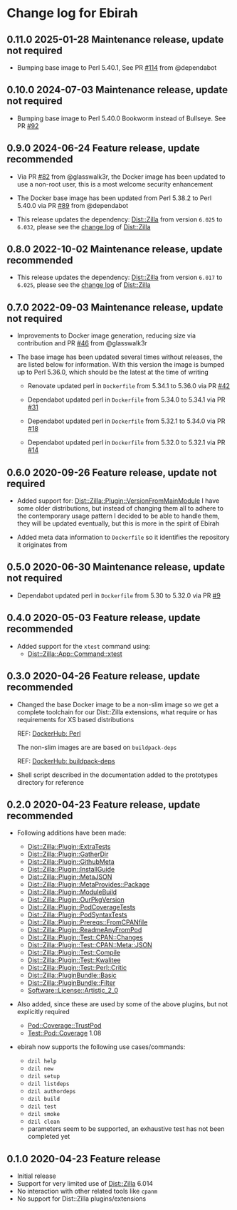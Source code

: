 # Change log for Ebirah

## 0.11.0 2025-01-28 Maintenance release, update not required

- Bumping base image to Perl 5.40.1, See PR [#114](https://github.com/jonasbn/ebirah/pull/114) from @dependabot

## 0.10.0 2024-07-03 Maintenance release, update not required

- Bumping base image to Perl 5.40.0 Bookworm instead of Bullseye. See PR [#92](https://github.com/jonasbn/ebirah/pull/92)

## 0.9.0 2024-06-24 Feature release, update recommended

- Via PR [#82](https://github.com/jonasbn/ebirah/pull/82) from @glasswalk3r, the Docker image has been updated to use a non-root user, this is a most welcome security enhancement

- The Docker base image has been updated from Perl 5.38.2 to Perl 5.40.0 via PR [#89](https://github.com/jonasbn/ebirah/pull/89) from @dependabot

- This release updates the dependency: [Dist::Zilla](https://metacpan.org/pod/Dist::Zilla) from version `6.025` to `6.032`, please see the [change log](https://metacpan.org/dist/Dist-Zilla/changes) of [Dist::Zilla](https://metacpan.org/pod/Dist::Zilla)

## 0.8.0 2022-10-02 Maintenance release, update recommended

- This release updates the dependency: [Dist::Zilla](https://metacpan.org/pod/Dist::Zilla) from version `6.017` to `6.025`, please see the [change log](https://metacpan.org/dist/Dist-Zilla/changes) of [Dist::Zilla](https://metacpan.org/pod/Dist::Zilla)

## 0.7.0 2022-09-03 Maintenance release, update not required

- Improvements to Docker image generation, reducing size via contribution and PR [#46](https://github.com/jonasbn/ebirah/pull/46) from @glasswalk3r

- The base image has been updated several times without releases, the are listed below for information. With this version the image is bumped up to Perl 5.36.0, which should be the latest at the time of writing

  - Renovate updated perl in `Dockerfile` from 5.34.1 to 5.36.0 via PR [#42](https://github.com/jonasbn/ebirah/pull/42)

  - Dependabot updated perl in `Dockerfile` from 5.34.0 to 5.34.1 via PR [#31](https://github.com/jonasbn/ebirah/pull/31)

  - Dependabot updated perl in `Dockerfile` from 5.32.1 to 5.34.0 via PR [#18](https://github.com/jonasbn/ebirah/pull/18)

  - Dependabot updated perl in `Dockerfile` from 5.32.0 to 5.32.1 via PR [#14](https://github.com/jonasbn/ebirah/pull/14)

## 0.6.0 2020-09-26 Feature release, update not required

- Added support for: [Dist::Zilla::Plugin::VersionFromMainModule](https://metacpan.org/pod/Dist::Zilla::Plugin::VersionFromMainModule)
  I have some older distributions, but instead of changing them all to adhere to the contemporary usage
  pattern I decided to be able to handle them, they will be updated eventually, but this is more in the spirit of Ebirah

- Added meta data information to `Dockerfile` so it identifies the repository it originates from

## 0.5.0 2020-06-30 Maintenance release, update not required

- Dependabot updated perl in `Dockerfile` from 5.30 to 5.32.0 via PR [#9](https://github.com/jonasbn/ebirah/pull/9)

## 0.4.0 2020-05-03 Feature release, update recommended

- Added support for the `xtest` command using:
  - [Dist::Zilla::App::Command::xtest](https://metacpan.org/pod/Dist::Zilla::App::Command::xtest)

## 0.3.0 2020-04-26 Feature release, update recommended

- Changed the base Docker image to be a non-slim image so we get a complete toolchain for our Dist::Zilla extensions, what require or has requirements for XS based distributions

  REF: [DockerHub: Perl](https://hub.docker.com/_/perl)

  The non-slim images are are based on `buildpack-deps`

  REF: [DockerHub: buildpack-deps](https://hub.docker.com/_/buildpack-deps/)

- Shell script described in the documentation added to the prototypes directory for reference

## 0.2.0 2020-04-23 Feature release, update recommended

- Following additions have been made:
  - [Dist::Zilla::Plugin::ExtraTests](https://metacpan.org/pod/Dist::Zilla::Plugin::ExtraTests)
  - [Dist::Zilla::Plugin::GatherDir](https://metacpan.org/pod/Dist::Zilla::Plugin::GatherDir)
  - [Dist::Zilla::Plugin::GithubMeta](https://metacpan.org/pod/Dist::Zilla::Plugin::GithubMeta)
  - [Dist::Zilla::Plugin::InstallGuide](https://metacpan.org/pod/Dist::Zilla::Plugin::InstallGuide)
  - [Dist::Zilla::Plugin::MetaJSON](https://metacpan.org/pod/Dist::Zilla::Plugin::MetaJSON)
  - [Dist::Zilla::Plugin::MetaProvides::Package](https://metacpan.org/pod/Dist::Zilla::Plugin::MetaProvides::Package)
  - [Dist::Zilla::Plugin::ModuleBuild](https://metacpan.org/pod/Dist::Zilla::Plugin::ModuleBuild)
  - [Dist::Zilla::Plugin::OurPkgVersion](https://metacpan.org/pod/Dist::Zilla::Plugin::OurPkgVersion)
  - [Dist::Zilla::Plugin::PodCoverageTests](https://metacpan.org/pod/Dist::Zilla::Plugin::PodCoverageTests)
  - [Dist::Zilla::Plugin::PodSyntaxTests](https://metacpan.org/pod/Dist::Zilla::Plugin::PodSyntaxTests)
  - [Dist::Zilla::Plugin::Prereqs::FromCPANfile](https://metacpan.org/pod/Dist::Zilla::Plugin::Prereqs::FromCPANfile)
  - [Dist::Zilla::Plugin::ReadmeAnyFromPod](https://metacpan.org/pod/Dist::Zilla::Plugin::ReadmeAnyFromPod)
  - [Dist::Zilla::Plugin::Test::CPAN::Changes](https://metacpan.org/pod/Dist::Zilla::Plugin::Test::CPAN::Changes)
  - [Dist::Zilla::Plugin::Test::CPAN::Meta::JSON](https://metacpan.org/pod/Dist::Zilla::Plugin::Test::CPAN::Meta::JSON)
  - [Dist::Zilla::Plugin::Test::Compile](https://metacpan.org/pod/Dist::Zilla::Plugin::Test::Compile)
  - [Dist::Zilla::Plugin::Test::Kwalitee](https://metacpan.org/pod/Dist::Zilla::Plugin::Test::Kwalitee)
  - [Dist::Zilla::Plugin::Test::Perl::Critic](https://metacpan.org/pod/Dist::Zilla::Plugin::Test::Perl::Critic)
  - [Dist::Zilla::PluginBundle::Basic](https://metacpan.org/pod/Dist::Zilla::PluginBundle::Basic)
  - [Dist::Zilla::PluginBundle::Filter](https://metacpan.org/pod/Dist::Zilla::PluginBundle::Filter)
  - [Software::License::Artistic_2_0](https://metacpan.org/pod/Software::License::Artistic_2_0)

- Also added, since these are used by some of the above plugins, but not explicitly required
  - [Pod::Coverage::TrustPod](https://metacpan.org/pod/Pod::Coverage::TrustPod)
  - [Test::Pod::Coverage](https://metacpan.org/pod/Test::Pod::Coverage) 1.08

- ebirah now supports the following use cases/commands:
  - `dzil help`
  - `dzil new`
  - `dzil setup`
  - `dzil listdeps`
  - `dzil authordeps`
  - `dzil build`
  - `dzil test`
  - `dzil smoke`
  - `dzil clean`
  - parameters seem to be supported, an exhaustive test has not been completed yet

## 0.1.0 2020-04-23 Feature release

- Initial release
- Support for very limited use of [Dist::Zilla](https://metacpan.org/pod/Dist::Zilla) 6.014
- No interaction with other related tools like `cpanm`
- No support for Dist::Zilla plugins/extensions
